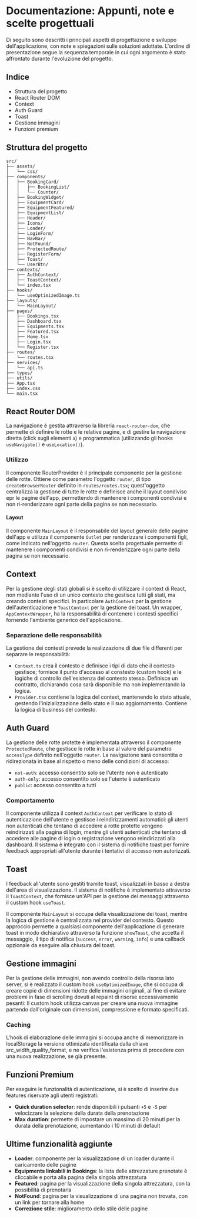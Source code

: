 # Documentazione: Appunti, note e scelte progettuali

Di seguito sono descritti i principali aspetti di progettazione e sviluppo dell'applicazione, con note e spiegazioni sulle soluzioni adottate. L'ordine di presentazione segue la sequenza temporale in cui ogni argomento è stato affrontato durante l'evoluzione del progetto.

## Indice

- Struttura del progetto
- React Router DOM
- Context
- Auth Guard
- Toast
- Gestione immagini
- Funzioni premium

## Struttura del progetto
```
src/
├── assets/
│   └── css/
├── components/
│   ├── BookingCard/
│   │   ├── BookingList/
│   │   └── Counter/
│   ├── BookingWidget/
│   ├── EquipmentCard/
│   ├── EquipmentFeatured/
│   ├── EquipmentList/
│   ├── Header/
│   ├── Icons/
│   ├── Loader/
│   ├── LoginForm/
│   ├── NavBar/
│   ├── NotFound/
│   ├── ProtectedRoute/
│   ├── RegisterForm/
│   ├── Toast/
│   └── UserBtn/
├── contexts/
│   ├── AuthContext/
│   ├── ToastContext/
│   └── index.tsx
├── hooks/
│   └── useOptimizedImage.ts
├── layouts/
│   └── MainLayout/
├── pages/
│   ├── Bookings.tsx
│   ├── Dashboard.tsx
│   ├── Equipments.tsx
│   ├── Featured.tsx
│   ├── Home.tsx
│   ├── Login.tsx
│   └── Register.tsx
├── routes/
│   └── routes.tsx
├── services/
│   └── api.ts
├── types/
├── utils/
├── App.tsx
├── index.css
└── main.tsx
```

## React Router DOM
La navigazione è gestita attraverso la libreria `react-router-dom`, che permette di definire le rotte e le relative pagine, e di gestire la navigazione diretta (click sugli elementi `a`) e programmatica (utilizzando gli hooks `useNavigate()` e `useLocation()`). 

### Utilizzo
Il componente RouterProvider è il principale componente per la gestione delle rotte. Ottiene come parametro l'oggetto `router`, di tipo `createBrowserRouter` definito in `routes/routes.tsx`; quest'oggetto centralizza la gestione di tutte le rotte e definisce anche il layout condiviso epr le pagine dell'app, permettendo di mantenere i componenti condivisi e non ri-renderizzare ogni parte della pagina se non necessario.

#### Layout
Il componente `MainLayout` è il responsabile del layout generale delle pagine dell'app e utilizza il componente `Outlet` per renderizzare i componenti figli, come indicato nell'oggetto `router`. Questa scelta progettuale permette di mantenere i componenti condivisi e non ri-renderizzare ogni parte della pagina se non necessario.

## Context
Per la gestione degli stati globali si è scelto di utilizzare il context di React, non mediante l'uso di un unico contesto che gestisca tutti gli stati, ma creando contesti specifici. In particolare `AuthContext` per la gestione dell'autenticazione e `ToastContext` per la gestione dei toast.
Un wrapper, `AppContextWrapper`, ha la responsabilità di contenere i contesti specifici fornendo l'ambiente generico dell'applicazione.

### Separazione delle responsabilità
La gestione dei contesti prevede la realizzazione di due file differenti per separare le responsabilità:
- `Context.ts` crea il contesto e definisce i tipi di dato che il contesto gestisce; fornisce il punto d'accesso al constesto (custom hook) e le logiche di controllo dell'esistenza del contesto stesso. Definisce un contratto, dichiarando cosa sarà disponibile ma non implementando la logica.
- `Provider.tsx` contiene la logica del context, mantenendo lo stato attuale, gestendo l'inizializzazione dello stato e il suo aggiornamento. Contiene la logica di business del contesto.

## Auth Guard
La gestione delle rotte protette è implementata attraverso il componente `ProtectedRoute`, che gestisce le rotte in base al valore del parametro `accessType` definito nell'oggetto `router`. La navigazione sarà consentita o ridirezionata in base al rispetto o meno delle condizioni di accesso:
- `not-auth`: accesso consentito solo se l'utente non è autenticato
- `auth-only`: accesso consentito solo se l'utente è autenticato
- `public`: accesso consentito a tutti

### Comportamento
Il componente utilizza il context `AuthContext` per verificare lo stato di autenticazione dell'utente e gestisce i reindirizzamenti automatici: gli utenti non autenticati che tentano di accedere a rotte protette vengono reindirizzati alla pagina di login, mentre gli utenti autenticati che tentano di accedere alle pagine di login o registrazione vengono reindirizzati alla dashboard. Il sistema è integrato con il sistema di notifiche toast per fornire feedback appropriati all'utente durante i tentativi di accesso non autorizzati.

## Toast
I feedback all'utente sono gestiti tramite toast, visualizzati in basso a destra dell'area di visualizzazione. Il sistema di notifiche è implementato attraverso il `ToastContext`, che fornisce un'API per la gestione dei messaggi attraverso il custom hook `useToast`.

Il componente `MainLayout` si occupa della visualizzazione dei toast, mentre la logica di gestione è centralizzata nel provider del contesto. Questo approccio permette a qualsiasi componente dell'applicazione di generare toast in modo dichiarativo attraverso la funzione `showToast`, che accetta il messaggio, il tipo di notifica (`success`, `error`, `warning`, `info`) e una callback opzionale da eseguire alla chiusura del toast.

## Gestione immagini
Per la gestione delle immagini, non avendo controllo della risorsa lato server, si è realizzato il custom hook `useOptimizedImage`, che si occupa di creare copie di dimensioni ridotte delle immagini originali, al fine di evitare problemi in fase di scrolling dovuti al repaint di risorse eccessivamente pesanti: Il custom hook utilizza canvas per creare una nuova immagine partendo dall'originale con dimensioni, compressione e formato specificati.

### Caching
L'hook di elaborazione delle immagini si occupa anche di memorizzare in localStorage la versione ottimizata identificata dalla chiave src_width_quality_format, e ne verifica l'esistenza prima di procedere con una nuova realizzazione, se già presente.

## Funzioni Premium
Per eseguire le funzionalità di autenticazione, si è scelto di inserire due features riservate agli utenti registrati: 

- **Quick duration selector**: rende disponibili i pulsanti `+5` e `-5` per velocizzare la selezione della durata della prenotazione
- **Max duration**: permette di impostare un massimo di 20 minuti per la durata della prenotazione, aumentando i 10 minuti di default

## Ultime funzionalità aggiunte
- **Loader**: componente per la visualizzazione di un loader durante il caricamento delle pagine
- **Equipments linkabili in Bookings**: la lista delle attrezzature prenotate è cliccabile e porta alla pagina della singola attrezzatura
- **Featured**: pagina per la visualizzazione della singola attrezzatura, con la possibilità di prenotarla
- **NotFound**: pagina per la visualizzazione di una pagina non trovata, con un link per tornare alla home
- **Correzione stile**: miglioramento dello stile delle pagine
